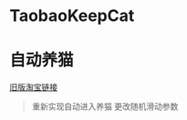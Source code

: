 # TaobaoKeepCat
# 自动养猫
[旧版淘宝链接](https://www.wandoujia.com/apps/32267/history_v253wa)
> 重新实现自动进入养猫
> 更改随机滑动参数
